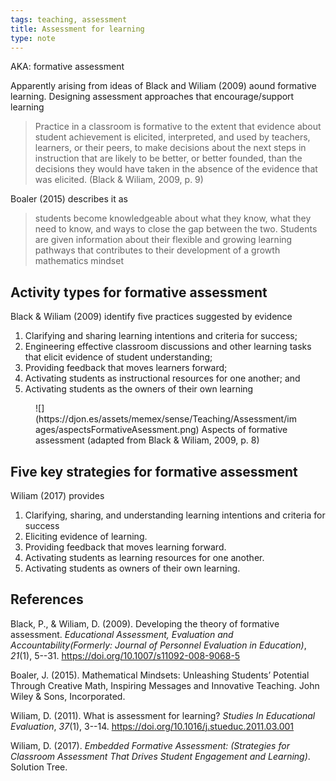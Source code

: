 ```yaml
---
tags: teaching, assessment
title: Assessment for learning
type: note
---
```

AKA: formative assessment

Apparently arising from ideas of Black and Wiliam (2009) aound formative learning. Designing assessment approaches that encourage/support learning

> Practice in a classroom is formative to the extent that evidence about student achievement is elicited, interpreted, and used by teachers, learners, or their peers, to make decisions about the next steps in instruction that are likely to be better, or better founded, than the decisions they would have taken in the absence of the evidence that was elicited. (Black & Wiliam, 2009, p. 9)

Boaler (2015) describes it as 

> students become knowledgeable about what they know, what they need to know, and ways to close the gap between the two. Students are given information about their flexible and growing learning pathways that contributes to their development of a growth mathematics mindset

## Activity types for formative assessment

Black & Wiliam (2009) identify five practices suggested by evidence

1. Clarifying and sharing learning intentions and criteria for success;
2. Engineering effective classroom discussions and other learning tasks that elicit evidence of student understanding;
3. Providing feedback that moves learners forward;
4. Activating students as instructional resources for one another; and
5. Activating students as the owners of their own learning

<figure markdown>
![](https://djon.es/assets/memex/sense/Teaching/Assessment/images/aspectsFormativeAsessment.png)
<caption>Aspects of formative assessment (adapted from Black & Wiliam, 2009, p. 8)</caption>
</figure>

## Five key strategies for formative assessment

Wiliam (2017) provides

1. Clarifying, sharing, and understanding learning intentions and criteria for success
2. Eliciting evidence of learning. 
3. Providing feedback that moves learning forward.
4. Activating students as learning resources for one another.
5. Activating students as owners of their own learning.

## References

Black, P., & Wiliam, D. (2009). Developing the theory of formative assessment. *Educational Assessment, Evaluation and Accountability(Formerly: Journal of Personnel Evaluation in Education)*, *21*(1), 5--31. <https://doi.org/10.1007/s11092-008-9068-5>

Boaler, J. (2015). Mathematical Mindsets: Unleashing Students’ Potential Through Creative Math, Inspiring Messages and Innovative Teaching. John Wiley & Sons, Incorporated.

Wiliam, D. (2011). What is assessment for learning? *Studies In Educational Evaluation*, *37*(1), 3--14. <https://doi.org/10.1016/j.stueduc.2011.03.001>

Wiliam, D. (2017). *Embedded Formative Assessment: (Strategies for Classroom Assessment That Drives Student Engagement and Learning)*. Solution Tree.